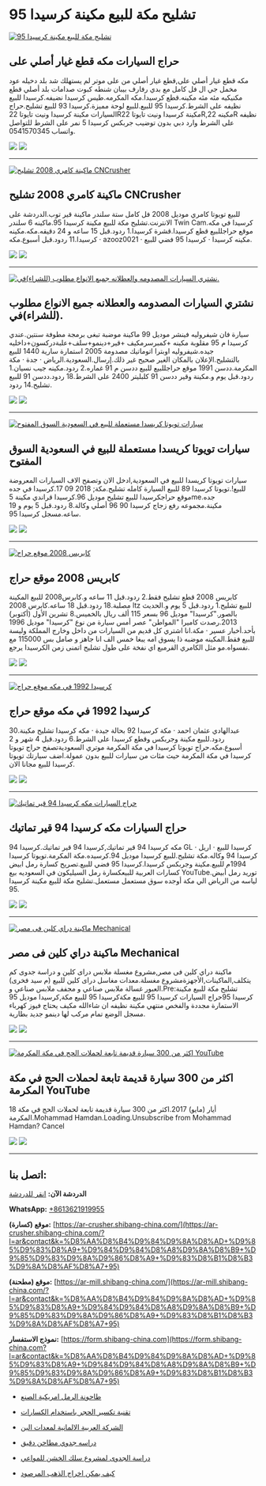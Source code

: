 # تشليح مكة للبيع مكينة كرسيدا 95

<a href="https://swt.shibang-china.com/?l=ar&img&k=%D8%AA%D8%B4%D9%84%D9%8A%D8%AD+%D9%85%D9%83%D8%A9+%D9%84%D9%84%D8%A8%D9%8A%D8%B9+%D9%85%D9%83%D9%8A%D9%86%D8%A9+%D9%83%D8%B1%D8%B3%D9%8A%D8%AF%D8%A7+95" target="_blank">![تشليح مكة للبيع مكينة كرسيدا 95](http://static.shibang-china.com/all-800x300/1262.jpg)</a>

## حراج السيارات مكه قطع غيار أصلي على
مكه قطع غيار أصلي على,قطع غيار أصلي من على موتر لم يستهلك شد بلد دخيله عود مخمل جي ال فل كامل مع بدي رفارف بيبان شنطه كبوت صدامات بلد أصلي قطع مكنيكيه مئه مئه مكينه.قطع كرسيدا.مكه المكرمه.طيس كرسيدا نضيفه.كرسيدا للبيع نظيفه على الشرط.كرسيدا 95 للبيع.للبيع لوحة مميزة.كرسيدا 93 للبيع تشليح.حراج السيارات مكينة كرسيدا ونيت تايوتا 22Rمكينة كرسيدا ونيت تايوتا 22R,مكينه 22R نظيفه على الشرط وارد دبي بدون توضيب جربكس كرسيدا 5 نمر على الشرط للتواصل واتساب 0541570345.


<a href="https://whatsapp.shibangsoft.com/WhatsApp.php" target="_blank" title="WhatsApp">![](http://static.shibang-china.com/icon/whatsapp.png)</a> <a href="https://swt.shibang-china.com/?l=ar&icon&k=%D8%AA%D8%B4%D9%84%D9%8A%D8%AD+%D9%85%D9%83%D8%A9+%D9%84%D9%84%D8%A8%D9%8A%D8%B9+%D9%85%D9%83%D9%8A%D9%86%D8%A9+%D9%83%D8%B1%D8%B3%D9%8A%D8%AF%D8%A7+95" target="_blank">![](http://static.shibang-china.com/icon/chat-ar.png)</a>

---

<a href="https://swt.shibang-china.com/?l=ar&img&k=%D8%AA%D8%B4%D9%84%D9%8A%D8%AD+%D9%85%D9%83%D8%A9+%D9%84%D9%84%D8%A8%D9%8A%D8%B9+%D9%85%D9%83%D9%8A%D9%86%D8%A9+%D9%83%D8%B1%D8%B3%D9%8A%D8%AF%D8%A7+95" target="_blank">![ماكينة كامري 2008 تشليح CNCrusher](http://static.shibang-china.com/all-800x300/345.jpg)</a>

## ماكينة كامري 2008 تشليح CNCrusher
للبيع تويوتا كامري موديل 2008 فل كامل ستة سلندر ماكينة قير توب.الدردشة على الانترنت.تشليح مكة للبيع مكينة كرسيدا 95.ماكينه 6 سلندر Twin Cam.كرسيدا في مكه موقع حراجللبيع قطع كرسيدا.قشرة كرسيدا.1 ردود.قبل 15 ساعه و 24 دقيقه.مكه.مكينه كرسيدا.11 ردود.قبل أسبوع.مكه &middot; azooz0021 &middot; مكينه كرسيدا &middot; كرسيدا 95 فضي للبيع.


<a href="https://whatsapp.shibangsoft.com/WhatsApp.php" target="_blank" title="WhatsApp">![](http://static.shibang-china.com/icon/whatsapp.png)</a> <a href="https://swt.shibang-china.com/?l=ar&icon&k=%D8%AA%D8%B4%D9%84%D9%8A%D8%AD+%D9%85%D9%83%D8%A9+%D9%84%D9%84%D8%A8%D9%8A%D8%B9+%D9%85%D9%83%D9%8A%D9%86%D8%A9+%D9%83%D8%B1%D8%B3%D9%8A%D8%AF%D8%A7+95" target="_blank">![](http://static.shibang-china.com/icon/chat-ar.png)</a>

---

<a href="https://swt.shibang-china.com/?l=ar&img&k=%D8%AA%D8%B4%D9%84%D9%8A%D8%AD+%D9%85%D9%83%D8%A9+%D9%84%D9%84%D8%A8%D9%8A%D8%B9+%D9%85%D9%83%D9%8A%D9%86%D8%A9+%D9%83%D8%B1%D8%B3%D9%8A%D8%AF%D8%A7+95" target="_blank">![نشتري السيارات المصدومه والعطلانه جميع الانواع مطلوب (للشراء)في.](http://static.shibang-china.com/all-800x300/1033.jpg)</a>

## نشتري السيارات المصدومه والعطلانه جميع الانواع مطلوب (للشراء)في.
سيارة فان شيفروليه فينشر موديل 99 ماكينة موضبة تبغى برمجة مطوفة سنتين.عندي كرسيدا م 95 مقلوبة مكينه +كمبرسرمكيف +قير+دينمو+سلف+علبةدركسون+داخليه جيده.شيفروليه اوبترا اتوماتيك مصدومة 2005 استمارة سارية 1440 للبيع بالتشليح.الإعلان بالمكان الغير صحيح غير ذلك.إرسال.السعودية.الرياض &middot; جدة &middot; مكة المكرمة.ددسن 1991 موقع حراجللبيع للبيع ددسن م 91 غماره.2 ردود.مكينه جيب نسيان.1 ردود.قبل يوم و.مكينة وقير ددسن 91 كلبليتر 2400 على الشرط.18 ردود.ددسن 91 للبيع تشليح.14 ردود.


<a href="https://whatsapp.shibangsoft.com/WhatsApp.php" target="_blank" title="WhatsApp">![](http://static.shibang-china.com/icon/whatsapp.png)</a> <a href="https://swt.shibang-china.com/?l=ar&icon&k=%D8%AA%D8%B4%D9%84%D9%8A%D8%AD+%D9%85%D9%83%D8%A9+%D9%84%D9%84%D8%A8%D9%8A%D8%B9+%D9%85%D9%83%D9%8A%D9%86%D8%A9+%D9%83%D8%B1%D8%B3%D9%8A%D8%AF%D8%A7+95" target="_blank">![](http://static.shibang-china.com/icon/chat-ar.png)</a>

---

<a href="https://swt.shibang-china.com/?l=ar&img&k=%D8%AA%D8%B4%D9%84%D9%8A%D8%AD+%D9%85%D9%83%D8%A9+%D9%84%D9%84%D8%A8%D9%8A%D8%B9+%D9%85%D9%83%D9%8A%D9%86%D8%A9+%D9%83%D8%B1%D8%B3%D9%8A%D8%AF%D8%A7+95" target="_blank">![سيارات تويوتا كريسدا مستعملة للبيع في السعودية السوق المفتوح](http://static.shibang-china.com/all-800x300/958.jpg)</a>

## سيارات تويوتا كريسدا مستعملة للبيع في السعودية السوق المفتوح
سيارات تويوتا كريسدا للبيع في السعودية,ادخل الان وتصفح الاف السيارات المعروضة للبيع!.تويوتا كرسيدا 89 للبيع السيارة كامله تشليح.مكة; 2018 09 17.كرسيدا في جده موقع حراجكرسيدا للبيع تشليح موديل 96.كرسيدا قراندي مكينة 5me.جده مكينة.مجموعه رفع زجاج كرسيدا 90 96 أصلي وكالة.8 ردود.قبل 5 يوم و 19 ساعه.مسجل كرسيدا 95.


<a href="https://whatsapp.shibangsoft.com/WhatsApp.php" target="_blank" title="WhatsApp">![](http://static.shibang-china.com/icon/whatsapp.png)</a> <a href="https://swt.shibang-china.com/?l=ar&icon&k=%D8%AA%D8%B4%D9%84%D9%8A%D8%AD+%D9%85%D9%83%D8%A9+%D9%84%D9%84%D8%A8%D9%8A%D8%B9+%D9%85%D9%83%D9%8A%D9%86%D8%A9+%D9%83%D8%B1%D8%B3%D9%8A%D8%AF%D8%A7+95" target="_blank">![](http://static.shibang-china.com/icon/chat-ar.png)</a>

---

<a href="https://swt.shibang-china.com/?l=ar&img&k=%D8%AA%D8%B4%D9%84%D9%8A%D8%AD+%D9%85%D9%83%D8%A9+%D9%84%D9%84%D8%A8%D9%8A%D8%B9+%D9%85%D9%83%D9%8A%D9%86%D8%A9+%D9%83%D8%B1%D8%B3%D9%8A%D8%AF%D8%A7+95" target="_blank">![كابريس 2008 موقع حراج](http://static.shibang-china.com/all-800x300/58.jpg)</a>

## كابريس 2008 موقع حراج
كابريس 2008 قطع تشليح فقط.2 ردود.قبل 11 ساعه و.كابرس2008 للبيع المكينة مصلبة.18 ردود.قبل 18 ساعه.كابرس 2008 ltz للبيع تشليح.1 ردود.قبل 5 يوم و.الحديث بالصور.&quot;كرسيدا&quot; موديل 96 بسعر 115 ألف ريال بالخميس.8 تشرين الأول (أكتوبر) 2013.رصدت كاميرا &quot;المواطن&quot; عصر أمس سيارة من نوع &quot;كرسيدا&quot; موديل 1996 بأحد.أخبار عسير &middot; مكة.انا اشتري كل قديم من السيارات من داخل وخارج المملكة وليسة للبيع فقط.المكينه موضبه ذا يسوق امه يبغا خمس الف انا جاهز و صامل بس 115000 مع نفسواه.مو مثل الكامري القرمبع اي نفخة على طول تشليح اتمنى زمن الكرسيدا يرجع.


<a href="https://whatsapp.shibangsoft.com/WhatsApp.php" target="_blank" title="WhatsApp">![](http://static.shibang-china.com/icon/whatsapp.png)</a> <a href="https://swt.shibang-china.com/?l=ar&icon&k=%D8%AA%D8%B4%D9%84%D9%8A%D8%AD+%D9%85%D9%83%D8%A9+%D9%84%D9%84%D8%A8%D9%8A%D8%B9+%D9%85%D9%83%D9%8A%D9%86%D8%A9+%D9%83%D8%B1%D8%B3%D9%8A%D8%AF%D8%A7+95" target="_blank">![](http://static.shibang-china.com/icon/chat-ar.png)</a>

---

<a href="https://swt.shibang-china.com/?l=ar&img&k=%D8%AA%D8%B4%D9%84%D9%8A%D8%AD+%D9%85%D9%83%D8%A9+%D9%84%D9%84%D8%A8%D9%8A%D8%B9+%D9%85%D9%83%D9%8A%D9%86%D8%A9+%D9%83%D8%B1%D8%B3%D9%8A%D8%AF%D8%A7+95" target="_blank">![كرسيدا 1992 في مكه موقع حراج](http://static.shibang-china.com/all-800x300/558.jpg)</a>

## كرسيدا 1992 في مكه موقع حراج
عبدالهادي عثمان احمد &middot; مكة كرسيدا 92 بحالة جيدة &middot; مكه كرسيدا تشليح مكينة.30 ردود.للبيع مكينة وجربكس وقطع كرسيدا على الشرط.6 ردود.قبل 4 شهر و 2 أسبوع.مكه.حراج تويوتا كرسيدا في مكة المكرمة موتري السعوديةتصفح حراج تويوتا كرسيدا في مكة المكرمة حيث مئات من سيارات للبيع بدون عمولة.اضف سيارتك تويوتا كرسيدا للبيع مجانا الان.


<a href="https://whatsapp.shibangsoft.com/WhatsApp.php" target="_blank" title="WhatsApp">![](http://static.shibang-china.com/icon/whatsapp.png)</a> <a href="https://swt.shibang-china.com/?l=ar&icon&k=%D8%AA%D8%B4%D9%84%D9%8A%D8%AD+%D9%85%D9%83%D8%A9+%D9%84%D9%84%D8%A8%D9%8A%D8%B9+%D9%85%D9%83%D9%8A%D9%86%D8%A9+%D9%83%D8%B1%D8%B3%D9%8A%D8%AF%D8%A7+95" target="_blank">![](http://static.shibang-china.com/icon/chat-ar.png)</a>

---

<a href="https://swt.shibang-china.com/?l=ar&img&k=%D8%AA%D8%B4%D9%84%D9%8A%D8%AD+%D9%85%D9%83%D8%A9+%D9%84%D9%84%D8%A8%D9%8A%D8%B9+%D9%85%D9%83%D9%8A%D9%86%D8%A9+%D9%83%D8%B1%D8%B3%D9%8A%D8%AF%D8%A7+95" target="_blank">![حراج السيارات مكه كرسيدا 94 قير تماتيك](http://static.shibang-china.com/all-800x300/645.jpg)</a>

## حراج السيارات مكه كرسيدا 94 قير تماتيك
مكه كرسيدا 94 قير تماتيك,كرسيدا 94 قير تماتيك.كرسيدا 94 GL &middot; كرسيدا للبيع &middot; اريل كرسيدا 94 وكاله.مكة تشليح.للبيع كرسيدا موديل 94.كرسيده.مكة المكرمة.تويوتا كرسيدا 1994م للبيع.مكينة وجربكس كرسيدا.كرسيدا 95 فضي للبيع.تصريح كسارة رمل ابيض كسارات العربية للبيعكسارة رمل السيليكون في السعوديه بيع YouTube.توريد رمل أبيض لياسه من الرياض الي مكة أوجده سوق مستعمل مستعمل.تشليح مكة للبيع مكينة كرسيدا 95.


<a href="https://whatsapp.shibangsoft.com/WhatsApp.php" target="_blank" title="WhatsApp">![](http://static.shibang-china.com/icon/whatsapp.png)</a> <a href="https://swt.shibang-china.com/?l=ar&icon&k=%D8%AA%D8%B4%D9%84%D9%8A%D8%AD+%D9%85%D9%83%D8%A9+%D9%84%D9%84%D8%A8%D9%8A%D8%B9+%D9%85%D9%83%D9%8A%D9%86%D8%A9+%D9%83%D8%B1%D8%B3%D9%8A%D8%AF%D8%A7+95" target="_blank">![](http://static.shibang-china.com/icon/chat-ar.png)</a>

---

<a href="https://swt.shibang-china.com/?l=ar&img&k=%D8%AA%D8%B4%D9%84%D9%8A%D8%AD+%D9%85%D9%83%D8%A9+%D9%84%D9%84%D8%A8%D9%8A%D8%B9+%D9%85%D9%83%D9%8A%D9%86%D8%A9+%D9%83%D8%B1%D8%B3%D9%8A%D8%AF%D8%A7+95" target="_blank">![ماكينة دراي كلين فى مصر Mechanical](http://static.shibang-china.com/all-800x300/280.jpg)</a>

## ماكينة دراي كلين فى مصر Mechanical
ماكينة دراي كلين فى مصر,مشروع مغسلة ملابس دراى كلين و دراسة جدوى كم يتكلف,الماكينات,الأجهزةمشروع مغسلة.معدات مغاسل دراى كلين للبيع (م سيد فخرى) العبور غسالة ملابس صناعي و مجفف ملابس صناعي و.Pre:تشليح مكة للبيع مكينة كرسيدا 95حراج السيارات كرسيدا 95 للبيع مكةكرسيدا 95 للبيع مكة,كرسيدا موديل 95 الاستمارة مجددة والفخص منتهي مكينة نظيفه ان شاءالله مكيف يحتاج فيوز كهرباء مسجل الوضع تمام مركب لها دينمو جديد بطارية.


<a href="https://whatsapp.shibangsoft.com/WhatsApp.php" target="_blank" title="WhatsApp">![](http://static.shibang-china.com/icon/whatsapp.png)</a> <a href="https://swt.shibang-china.com/?l=ar&icon&k=%D8%AA%D8%B4%D9%84%D9%8A%D8%AD+%D9%85%D9%83%D8%A9+%D9%84%D9%84%D8%A8%D9%8A%D8%B9+%D9%85%D9%83%D9%8A%D9%86%D8%A9+%D9%83%D8%B1%D8%B3%D9%8A%D8%AF%D8%A7+95" target="_blank">![](http://static.shibang-china.com/icon/chat-ar.png)</a>

---

<a href="https://swt.shibang-china.com/?l=ar&img&k=%D8%AA%D8%B4%D9%84%D9%8A%D8%AD+%D9%85%D9%83%D8%A9+%D9%84%D9%84%D8%A8%D9%8A%D8%B9+%D9%85%D9%83%D9%8A%D9%86%D8%A9+%D9%83%D8%B1%D8%B3%D9%8A%D8%AF%D8%A7+95" target="_blank">![اكثر من 300 سيارة قديمة تابعة لحملات الحج في مكة المكرمة YouTube](http://static.shibang-china.com/all-800x300/70.jpg)</a>

## اكثر من 300 سيارة قديمة تابعة لحملات الحج في مكة المكرمة YouTube
18 أيار (مايو) 2017.اكثر من 300 سيارة قديمة تابعة لحملات الحج في مكة المكرمة.Mohammad Hamdan.Loading.Unsubscribe from Mohammad Hamdan? Cancel

<a href="https://whatsapp.shibangsoft.com/WhatsApp.php" target="_blank" title="WhatsApp">![](http://static.shibang-china.com/icon/whatsapp.png)</a> <a href="https://swt.shibang-china.com/?l=ar&icon&k=%D8%AA%D8%B4%D9%84%D9%8A%D8%AD+%D9%85%D9%83%D8%A9+%D9%84%D9%84%D8%A8%D9%8A%D8%B9+%D9%85%D9%83%D9%8A%D9%86%D8%A9+%D9%83%D8%B1%D8%B3%D9%8A%D8%AF%D8%A7+95" target="_blank">![](http://static.shibang-china.com/icon/chat-ar.png)</a>

---
## اتصل بنا:

**الدردشة الآن:** [انقر للدردشة](https://swt.shibang-china.com?l=ar&contact&k=%D8%AA%D8%B4%D9%84%D9%8A%D8%AD+%D9%85%D9%83%D8%A9+%D9%84%D9%84%D8%A8%D9%8A%D8%B9+%D9%85%D9%83%D9%8A%D9%86%D8%A9+%D9%83%D8%B1%D8%B3%D9%8A%D8%AF%D8%A7+95)

**WhatsApp:**  [+8613621919955](https://whatsapp.shibangsoft.com/WhatsApp.php)

**موقع (كسارة):** [https://ar-crusher.shibang-china.com/](https://ar-crusher.shibang-china.com/?l=ar&contact&k=%D8%AA%D8%B4%D9%84%D9%8A%D8%AD+%D9%85%D9%83%D8%A9+%D9%84%D9%84%D8%A8%D9%8A%D8%B9+%D9%85%D9%83%D9%8A%D9%86%D8%A9+%D9%83%D8%B1%D8%B3%D9%8A%D8%AF%D8%A7+95)

**موقع (مطحنة):** [https://ar-mill.shibang-china.com/](https://ar-mill.shibang-china.com/?l=ar&contact&k=%D8%AA%D8%B4%D9%84%D9%8A%D8%AD+%D9%85%D9%83%D8%A9+%D9%84%D9%84%D8%A8%D9%8A%D8%B9+%D9%85%D9%83%D9%8A%D9%86%D8%A9+%D9%83%D8%B1%D8%B3%D9%8A%D8%AF%D8%A7+95)

**نموذج الاستفسار:** [https://form.shibang-china.com](https://form.shibang-china.com?l=ar&contact&k=%D8%AA%D8%B4%D9%84%D9%8A%D8%AD+%D9%85%D9%83%D8%A9+%D9%84%D9%84%D8%A8%D9%8A%D8%B9+%D9%85%D9%83%D9%8A%D9%86%D8%A9+%D9%83%D8%B1%D8%B3%D9%8A%D8%AF%D8%A7+95)

* [طاحونة الرمل امريكية الصنع](../16/%D8%B7%D8%A7%D8%AD%D9%88%D9%86%D8%A9%20%D8%A7%D9%84%D8%B1%D9%85%D9%84%20%D8%A7%D9%85%D8%B1%D9%8A%D9%83%D9%8A%D8%A9%20%D8%A7%D9%84%D8%B5%D9%86%D8%B9.md)

* [تقنية تكسير الحجر باستخدام الكسارات](../20/%D8%AA%D9%82%D9%86%D9%8A%D8%A9%20%D8%AA%D9%83%D8%B3%D9%8A%D8%B1%20%D8%A7%D9%84%D8%AD%D8%AC%D8%B1%20%D8%A8%D8%A7%D8%B3%D8%AA%D8%AE%D8%AF%D8%A7%D9%85%20%D8%A7%D9%84%D9%83%D8%B3%D8%A7%D8%B1%D8%A7%D8%AA.md)

* [الشركة العربية الالمانية لمعدات البن](../20/%D8%A7%D9%84%D8%B4%D8%B1%D9%83%D8%A9%20%D8%A7%D9%84%D8%B9%D8%B1%D8%A8%D9%8A%D8%A9%20%D8%A7%D9%84%D8%A7%D9%84%D9%85%D8%A7%D9%86%D9%8A%D8%A9%20%D9%84%D9%85%D8%B9%D8%AF%D8%A7%D8%AA%20%D8%A7%D9%84%D8%A8%D9%86.md)

* [دراسه جدوي مطاحن دقيق](../18/%D8%AF%D8%B1%D8%A7%D8%B3%D9%87%20%D8%AC%D8%AF%D9%88%D9%8A%20%D9%85%D8%B7%D8%A7%D8%AD%D9%86%20%D8%AF%D9%82%D9%8A%D9%82.md)

* [دراسة الجدوى لمشروع سلك الخشن للمواعي](../17/%D8%AF%D8%B1%D8%A7%D8%B3%D8%A9%20%D8%A7%D9%84%D8%AC%D8%AF%D9%88%D9%89%20%D9%84%D9%85%D8%B4%D8%B1%D9%88%D8%B9%20%D8%B3%D9%84%D9%83%20%D8%A7%D9%84%D8%AE%D8%B4%D9%86%20%D9%84%D9%84%D9%85%D9%88%D8%A7%D8%B9%D9%8A.md)

* [كيف يمكن اخراج الذهب المرصود](../18/%D9%83%D9%8A%D9%81%20%D9%8A%D9%85%D9%83%D9%86%20%D8%A7%D8%AE%D8%B1%D8%A7%D8%AC%20%D8%A7%D9%84%D8%B0%D9%87%D8%A8%20%D8%A7%D9%84%D9%85%D8%B1%D8%B5%D9%88%D8%AF.md)